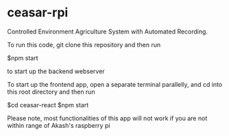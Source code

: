 # ceasar-rpi
Controlled Environment Agriculture System with Automated Recording.

To run this code, git clone this repository and then run 

$npm start

to start up the backend webserver

To start up the frontend app, open a separate terminal parallelly, and cd into this root directory and then run 

$cd ceasar-react 
$npm start

Please note, most functionalities of this app will not work if you are not within range of Akash's raspberry pi
